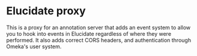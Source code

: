 # Elucidate proxy

This is a proxy for an annotation server that adds an event system to allow
you to hook into events in Elucidate regardless of where they were performed.
It also adds correct CORS headers, and authentication through Omeka's user
system.
